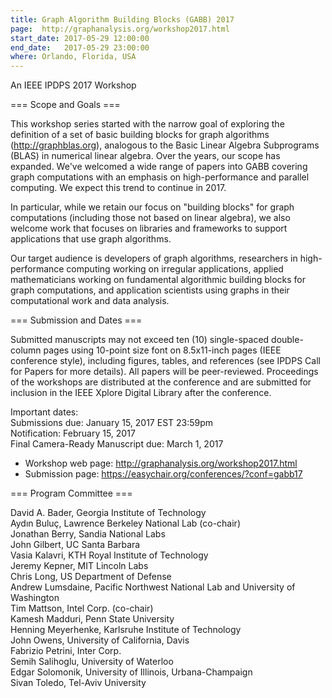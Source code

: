 ```yaml
---
title: Graph Algorithm Building Blocks (GABB) 2017
page:  http://graphanalysis.org/workshop2017.html
start_date: 2017-05-29 12:00:00
end_date:   2017-05-29 23:00:00
where: Orlando, Florida, USA
---
```


An IEEE IPDPS 2017 Workshop

=== Scope and Goals ===

This workshop series started with the narrow goal of exploring the definition of a set of basic building blocks for graph algorithms (<http://graphblas.org>), analogous to the Basic Linear Algebra Subprograms (BLAS) in numerical linear algebra. Over the years, our scope has expanded.  We've welcomed a wide range of papers into GABB covering graph computations with an emphasis on high-performance and parallel computing. We expect this trend to continue in 2017.

In particular, while we retain our focus on "building blocks" for graph computations (including those not based on linear algebra), we also welcome work that focuses on libraries and frameworks to support applications that use graph algorithms.

Our target audience is developers of graph algorithms, researchers in high-performance computing working on irregular applications, applied mathematicians working on fundamental algorithmic building blocks for graph computations, and application scientists using graphs in their computational work and data analysis.

=== Submission and Dates ===

Submitted manuscripts may not exceed ten (10) single-spaced double-column pages using 10-point size font on 8.5x11-inch pages (IEEE conference style), including figures, tables, and references (see IPDPS Call for Papers for more details). All papers will be peer-reviewed. Proceedings of the workshops are distributed at the conference and are submitted for inclusion in the IEEE Xplore Digital Library after the conference.

Important dates:  
Submissions due: January 15, 2017 EST 23:59pm  
Notification: February 15, 2017  
Final Camera-Ready Manuscript due: March 1, 2017  

- Workshop web page: <http://graphanalysis.org/workshop2017.html>  
- Submission page: <https://easychair.org/conferences/?conf=gabb17>  

=== Program Committee ===

David A. Bader, Georgia Institute of Technology  
Ayd&#305;n Bulu&#231;, Lawrence Berkeley National Lab (co-chair)  
Jonathan Berry, Sandia National Labs  
John Gilbert, UC Santa Barbara  
Vasia Kalavri, KTH Royal Institute of Technology  
Jeremy Kepner, MIT Lincoln  Labs  
Chris Long, US Department of Defense  
Andrew Lumsdaine, Pacific Northwest National Lab and University of Washington  
Tim Mattson, Intel Corp. (co-chair)  
Kamesh Madduri, Penn State University  
Henning Meyerhenke, Karlsruhe Institute of Technology  
John Owens, University of California, Davis  
Fabrizio Petrini, Inter Corp.  
Semih Salihoglu, University of Waterloo  
Edgar Solomonik, University of Illinois, Urbana-Champaign  
Sivan Toledo, Tel-Aviv University  
